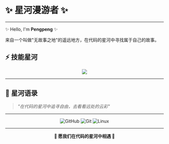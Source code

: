 # ✨ 星河漫游者 ✨



---



✨ Hello, I'm **Pengpeng** ✨

来自一个叫做"无故事之地"的遥远地方，在代码的星河中寻找属于自己的故事。



## ⚡ 技能星河

<p align="center">
  <img src="https://skillicons.dev/icons?i=python,javascript,typescript,vue,react,nodejs,docker,kubernetes,aws,git,linux,mongodb,postgresql,redis,nginx" />
</p>


---

## 🌌 星河语录

> *"在代码的星河中追寻自由，去看看远处的云彩"*



---

<div align="center">
  
  ![GitHub](https://img.shields.io/badge/GitHub-100000?style=for-the-badge&logo=github&logoColor=white)
  ![Git](https://img.shields.io/badge/Git-F05032?style=for-the-badge&logo=git&logoColor=white)
  ![Linux](https://img.shields.io/badge/Linux-FCC624?style=for-the-badge&logo=linux&logoColor=black)
  
</div>

---

<p align="center">
  <strong>🌟 愿我们在代码的星河中相遇 🌟</strong>
</p>
